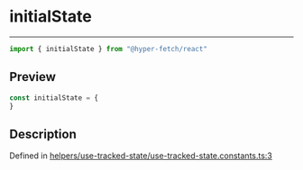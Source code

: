 

# initialState

<div class="api-docs__separator" data-reactroot="">

---

</div><div class="api-docs__import" data-reactroot="">

```ts
import { initialState } from "@hyper-fetch/react"
```

</div><div class="api-docs__section">

## Preview

</div><div class="api-docs__preview var">

```ts
const initialState = {
}
```

</div><div class="api-docs__section">

## Description

</div><div class="api-docs__description"><span class="api-docs__do-not-parse">



</span></div><p class="api-docs__definition">

Defined in [helpers/use-tracked-state/use-tracked-state.constants.ts:3](https://github.com/BetterTyped/hyper-fetch/blob/0bdb96c0/packages/react/src/helpers/use-tracked-state/use-tracked-state.constants.ts#L3)

</p>